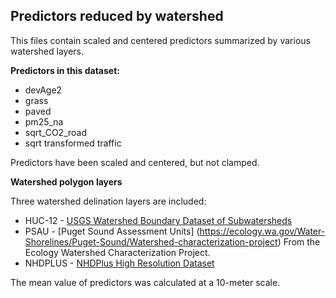 ## Predictors reduced by watershed

This files contain scaled and centered predictors summarized by various watershed layers. 

**Predictors in this dataset:**

* devAge2
* grass
* paved 
* pm25_na
* sqrt_CO2_road 
* sqrt transformed traffic

Predictors have been scaled and centered, but not clamped. 

**Watershed polygon layers** 

Three watershed delination layers are included: 

* HUC-12 - [USGS Watershed Boundary Dataset of Subwatersheds ](https://developers.google.com/earth-engine/datasets/catalog/USGS_WBD_2017_HUC12) 
* PSAU - [Puget Sound Assessment Units] (https://ecology.wa.gov/Water-Shorelines/Puget-Sound/Watershed-characterization-project) From the Ecology Watershed 
Characterization Project. 
* NHDPLUS - [NHDPlus High Resolution Dataset](https://www.usgs.gov/national-hydrography/nhdplus-high-resolution) 

The mean value of predictors was calculated at a 10-meter scale. 
